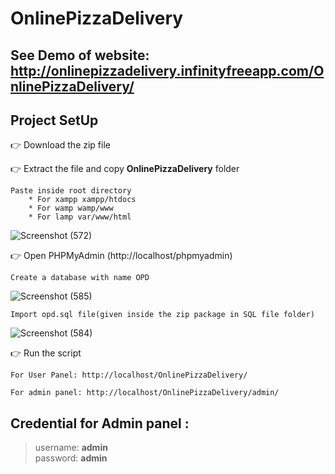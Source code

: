 # OnlinePizzaDelivery

## See Demo of website: http://onlinepizzadelivery.infinityfreeapp.com/OnlinePizzaDelivery/

## Project SetUp

👉 Download the zip file

👉 Extract the file and copy **OnlinePizzaDelivery** folder

    Paste inside root directory
        * For xampp xampp/htdocs 
        * For wamp wamp/www
        * For lamp var/www/html

![Screenshot (572)](https://user-images.githubusercontent.com/67963288/114294472-858be880-9abc-11eb-854d-4f571781b2b4.png)

👉 Open PHPMyAdmin (http://localhost/phpmyadmin)

    Create a database with name OPD
    
   ![Screenshot (585)](https://user-images.githubusercontent.com/67963288/112973637-33b79a00-916f-11eb-817b-316a6cf3dc0a.png)
    
    Import opd.sql file(given inside the zip package in SQL file folder)
   
   ![Screenshot (584)](https://user-images.githubusercontent.com/67963288/112973764-48942d80-916f-11eb-90bd-b8cc148539aa.png)

👉 Run the script 

    For User Panel: http://localhost/OnlinePizzaDelivery/
    
    For admin panel: http://localhost/OnlinePizzaDelivery/admin/
    
 ## Credential for Admin panel :

> username: **admin**       
> password: **admin**
